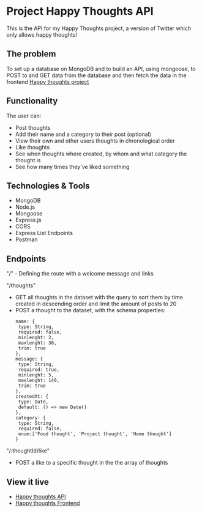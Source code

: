 # Project Happy Thoughts API
This is the API for my Happy Thoughts project, a version of Twitter which only allows happy thoughts!

## The problem
To set up a database on MongoDB and to build an API, using mongoose, to POST to and GET data from the database and then fetch the data in the frontend [Happy thoughts project](https://github.com/Vera-Sjunnesson/project-happy-thoughts/)

## Functionality

The user can:
- Post thoughts
- Add their name and a category to their post (optional)
- View their own and other users thoughts in chronological order
- Like thoughts
- See when thoughts where created, by whom and what category the thought is
- See how many times they've liked something

## Technologies & Tools

- MongoDB
- Node.js
- Mongoose
- Express.js
- CORS
- Express List Endpoints
- Postman

## Endpoints

"/" - Defining the route with a welcome message and links

"/thoughts"
- GET all thoughts in the dataset with the query to sort them by time created in descending order and limit the amount of posts to 20
- POST a thought to the dataset, with the schema properties:
   ```
  name: {
    type: String,
    required: false,
    minlenght: 2,
    maxlenght: 30,
    trim: true
  },
  message: {
    type: String,
    required: true,
    minlenght: 5,
    maxlenght: 140,
    trim: true
  },
  createdAt: {
    type: Date,
    default: () => new Date()
  },
  category: {
    type: String,
    required: false,
    enum:['Food thought', 'Project thought', 'Home thought']
  }
   
  ```

"/:thoughtId/like"
  - POST a like to a specific thought in the the array of thoughts

## View it live

- [Happy thoughts API](https://project-happy-thoughts-api-3t72lksv4a-lz.a.run.app/)
- [Happy thoughts Frontend](https://happy-thoughts-vera-sjunnesson.netlify.app/)
